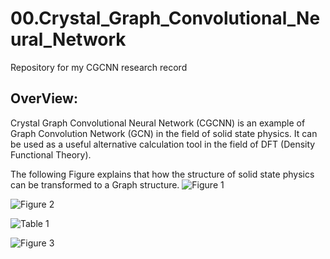 # 00.Crystal_Graph_Convolutional_Neural_Network
Repository for my CGCNN research record

## OverView:
Crystal Graph Convolutional Neural Network (CGCNN) is an example of Graph Convolution Network (GCN) in the field of solid state physics. 
It can be used as a useful alternative calculation tool in the field of DFT (Density Functional Theory).

The following Figure explains that how the structure of solid state physics can be transformed to a Graph structure.
![Figure 1](https://drive.google.com/uc?export=view&id=1nC5Dv7eqk04dCpp-lsw0Bysh6onyN2Qi)

![Figure 2](https://drive.google.com/uc?export=view&id=1YUcTpyJLAg2U6AD9VGLLf3-PiUyuseQ_)

![Table 1](https://drive.google.com/uc?export=view&id=1Dz36Ob0pqWAE3ollmld8ESZgI570gPHt)

![Figure 3](https://drive.google.com/uc?export=view&id=1CTaG3RBFmDi6kZa7BogS0Ru-zjl1S4Tw)


